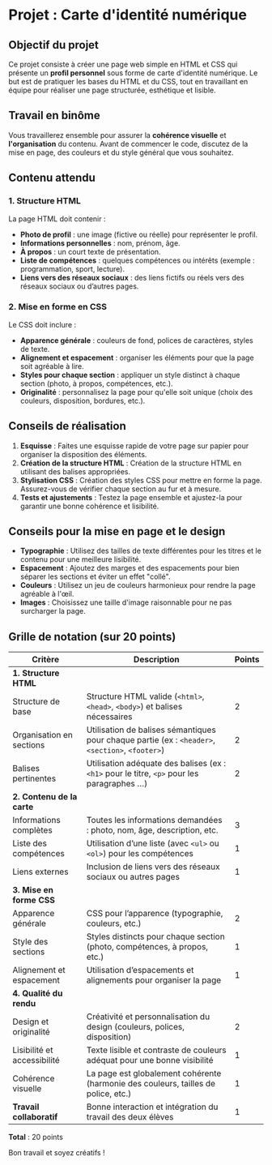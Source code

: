 # Projet : Carte d'identité numérique

## Objectif du projet

Ce projet consiste à créer une page web simple en HTML et CSS qui présente un **profil personnel** sous forme de carte d'identité numérique. Le but est de pratiquer les bases du HTML et du CSS, tout en travaillant en équipe pour réaliser une page structurée, esthétique et lisible.

## Travail en binôme
Vous travaillerez ensemble pour assurer la **cohérence visuelle** et **l'organisation** du contenu. Avant de commencer le code, discutez de la mise en page, des couleurs et du style général que vous souhaitez.

## Contenu attendu

### 1. Structure HTML

La page HTML doit contenir :
- **Photo de profil** : une image (fictive ou réelle) pour représenter le profil.
- **Informations personnelles** : nom, prénom, âge.
- **À propos** : un court texte de présentation.
- **Liste de compétences** : quelques compétences ou intérêts (exemple : programmation, sport, lecture).
- **Liens vers des réseaux sociaux** : des liens fictifs ou réels vers des réseaux sociaux ou d’autres pages.

### 2. Mise en forme en CSS

Le CSS doit inclure :
- **Apparence générale** : couleurs de fond, polices de caractères, styles de texte.
- **Alignement et espacement** : organiser les éléments pour que la page soit agréable à lire.
- **Styles pour chaque section** : appliquer un style distinct à chaque section (photo, à propos, compétences, etc.).
- **Originalité** : personnalisez la page pour qu'elle soit unique (choix des couleurs, disposition, bordures, etc.).

## Conseils de réalisation

1. **Esquisse** : Faites une esquisse rapide de votre page sur papier pour organiser la disposition des éléments.
2. **Création de la structure HTML** : Création de la structure HTML en utilisant des balises appropriées.
3. **Stylisation CSS** : Création des styles CSS pour mettre en forme la page. Assurez-vous de vérifier chaque section au fur et à mesure.
4. **Tests et ajustements** : Testez la page ensemble et ajustez-la pour garantir une bonne cohérence et lisibilité.

## Conseils pour la mise en page et le design

- **Typographie** : Utilisez des tailles de texte différentes pour les titres et le contenu pour une meilleure lisibilité.
- **Espacement** : Ajoutez des marges et des espacements pour bien séparer les sections et éviter un effet "collé".
- **Couleurs** : Utilisez un jeu de couleurs harmonieux pour rendre la page agréable à l'œil.
- **Images** : Choisissez une taille d'image raisonnable pour ne pas surcharger la page.

## Grille de notation (sur 20 points)

| Critère                     | Description                                                                                           | Points |
|-----------------------------|-------------------------------------------------------------------------------------------------------|--------|
| **1. Structure HTML**       |                                                                                                       |        |
| Structure de base           | Structure HTML valide (`<html>`, `<head>`, `<body>`) et balises nécessaires                           | 2      |
| Organisation en sections    | Utilisation de balises sémantiques pour chaque partie (ex : `<header>`, `<section>`, `<footer>`)      | 2      |
| Balises pertinentes         | Utilisation adéquate des balises (ex : `<h1>` pour le titre, `<p>` pour les paragraphes …)            | 2      |
| **2. Contenu de la carte**  |                                                                                                       |        |
| Informations complètes      | Toutes les informations demandées : photo, nom, âge, description, etc.                                | 3      |
| Liste des compétences       | Utilisation d’une liste (avec `<ul>` ou `<ol>`) pour les compétences                                  | 1      |
| Liens externes              | Inclusion de liens vers des réseaux sociaux ou autres pages                                           | 1      |
| **3. Mise en forme CSS**    |                                                                                                       |        |
| Apparence générale          | CSS pour l’apparence (typographie, couleurs, etc.)                                                    | 2      |
| Style des sections          | Styles distincts pour chaque section (photo, compétences, à propos, etc.)                             | 1      |
| Alignement et espacement    | Utilisation d’espacements et alignements pour organiser la page                                       | 1      |
| **4. Qualité du rendu**     |                                                                                                       |        |
| Design et originalité       | Créativité et personnalisation du design (couleurs, polices, disposition)                             | 2      |
| Lisibilité et accessibilité | Texte lisible et contraste de couleurs adéquat pour une bonne visibilité                              | 1      |
| Cohérence visuelle          | La page est globalement cohérente (harmonie des couleurs, tailles de police, etc.)                    | 1      |
| **Travail collaboratif**    | Bonne interaction et intégration du travail des deux élèves                                           | 1      |

**Total** : 20 points

Bon travail et soyez créatifs !
